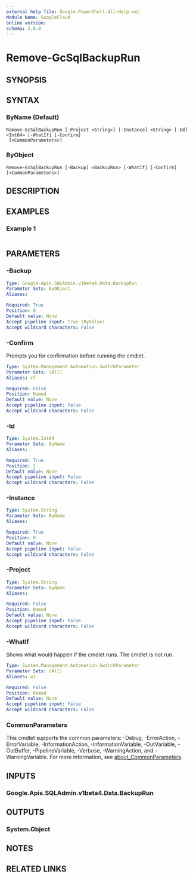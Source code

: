 ```yaml
---
external help file: Google.PowerShell.dll-Help.xml
Module Name: GoogleCloud
online version:
schema: 2.0.0
---
```


# Remove-GcSqlBackupRun

## SYNOPSIS


## SYNTAX

### ByName (Default)
```
Remove-GcSqlBackupRun [-Project <String>] [-Instance] <String> [-Id] <Int64> [-WhatIf] [-Confirm]
 [<CommonParameters>]
```

### ByObject
```
Remove-GcSqlBackupRun [-Backup] <BackupRun> [-WhatIf] [-Confirm] [<CommonParameters>]
```

## DESCRIPTION


## EXAMPLES

### Example 1
```powershell

```



## PARAMETERS

### -Backup


```yaml
Type: Google.Apis.SQLAdmin.v1beta4.Data.BackupRun
Parameter Sets: ByObject
Aliases:

Required: True
Position: 0
Default value: None
Accept pipeline input: True (ByValue)
Accept wildcard characters: False
```

### -Confirm
Prompts you for confirmation before running the cmdlet.

```yaml
Type: System.Management.Automation.SwitchParameter
Parameter Sets: (All)
Aliases: cf

Required: False
Position: Named
Default value: None
Accept pipeline input: False
Accept wildcard characters: False
```

### -Id


```yaml
Type: System.Int64
Parameter Sets: ByName
Aliases:

Required: True
Position: 1
Default value: None
Accept pipeline input: False
Accept wildcard characters: False
```

### -Instance


```yaml
Type: System.String
Parameter Sets: ByName
Aliases:

Required: True
Position: 0
Default value: None
Accept pipeline input: False
Accept wildcard characters: False
```

### -Project


```yaml
Type: System.String
Parameter Sets: ByName
Aliases:

Required: False
Position: Named
Default value: None
Accept pipeline input: False
Accept wildcard characters: False
```

### -WhatIf
Shows what would happen if the cmdlet runs.
The cmdlet is not run.

```yaml
Type: System.Management.Automation.SwitchParameter
Parameter Sets: (All)
Aliases: wi

Required: False
Position: Named
Default value: None
Accept pipeline input: False
Accept wildcard characters: False
```

### CommonParameters
This cmdlet supports the common parameters: -Debug, -ErrorAction, -ErrorVariable, -InformationAction, -InformationVariable, -OutVariable, -OutBuffer, -PipelineVariable, -Verbose, -WarningAction, and -WarningVariable. For more information, see [about_CommonParameters](http://go.microsoft.com/fwlink/?LinkID=113216).

## INPUTS

### Google.Apis.SQLAdmin.v1beta4.Data.BackupRun

## OUTPUTS

### System.Object
## NOTES

## RELATED LINKS
